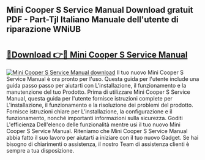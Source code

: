 ## Mini Cooper S Service Manual Download gratuit PDF - Part-TjI Italiano Manuale dell'utente di riparazione WNiUB

# <h2><a href="http://df97ziv.blite.top/?on=Mini+Cooper+S+Service+Manual">🔗Download 👉🔴 Mini Cooper S Service Manual</a></h2>

[![Mini Cooper S Service Manual download](https://i.imgur.com/lujVjoI.png)](http://df97ziv.blite.top/?on=Mini+Cooper+S+Service+Manual)
Il tuo nuovo Mini Cooper S Service Manual è ora pronto per l'uso. Questa guida per l'utente include una guida passo passo per aiutarti con L'installazione, il funzionamento e la manutenzione del tuo Prodotto. Prima di utilizzare Mini Cooper S Service Manual, questa guida per l'utente fornisce istruzioni complete per L'installazione, il funzionamento e la risoluzione dei problemi del prodotto. Fornisce istruzioni chiare per L'installazione, la configurazione e il funzionamento, nonché importanti informazioni sulla sicurezza. Goditi L'efficienza Dell'elenco delle funzionalità mentre usi il tuo nuovo Mini Cooper S Service Manual. Riteniamo che Mini Cooper S Service Manual abbia fatto il suo lavoro per aiutarti a iniziare con il tuo nuovo Gadget. Se hai bisogno di chiarimenti o assistenza, il nostro Team di assistenza clienti è sempre a tua disposizione.
